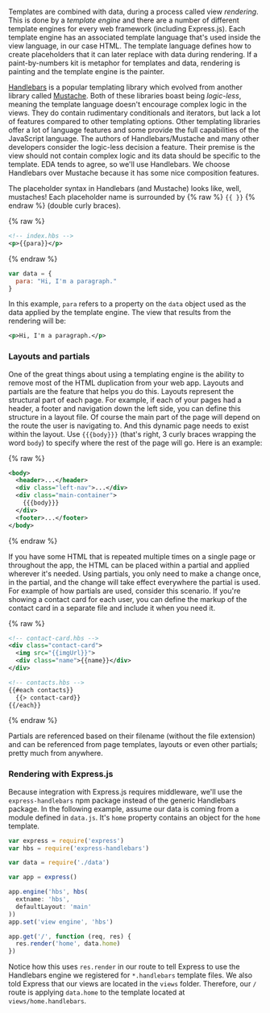 Templates are combined with data, during a process called view _rendering_. This is done by a _template engine_ and there are a number of different template engines for every web framework (including Express.js). Each template engine has an associated template language that's used inside the view language, in our case HTML. The template language defines how to create placeholders that it can later replace with data during rendering. If a paint-by-numbers kit is metaphor for templates and data, rendering is painting and the template engine is the painter.

[Handlebars](http://handlebarsjs.com) is a popular templating library which evolved from another library called [Mustache](https://mustache.github.io). Both of these libraries boast being _logic-less_, meaning the template language doesn't encourage complex logic in the views. They do contain rudimentary conditionals and iterators, but lack a lot of features compared to other templating options. Other templating libraries offer a lot of language features and some provide the full capabilities of the JavaScript language. The authors of Handlebars/Mustache and many other developers consider the logic-less decision a feature. Their premise is the view should not contain complex logic and its data should be specific to the template. EDA tends to agree, so we'll use Handlebars. We choose Handlebars over Mustache because it has some nice composition features.

The placeholder syntax in Handlebars (and Mustache) looks like, well, mustaches! Each placeholder name is surrounded by {% raw %}  `{{ }}` {% endraw %} (double curly braces).

{% raw %}
```xml
<!-- index.hbs -->
<p>{{para}}</p>
```
{% endraw %}

```js
var data = {
  para: "Hi, I'm a paragraph."
}
```

In this example, `para` refers to a property on the `data` object used as the data applied by the template engine. The view that results from the rendering will be:

```xml
<p>Hi, I'm a paragraph.</p>
```


### Layouts and partials

One of the great things about using a templating engine is the ability to remove most of the HTML duplication from your web app. Layouts and partials are the feature that helps you do this. Layouts represent the structural part of each page. For example, if each of your pages had a header, a footer and navigation down the left side, you can define this structure in a layout file. Of course the main part of the page will depend on the route the user is navigating to. And this dynamic page needs to exist within the layout. Use `{{{body}}}` (that's right, 3 curly braces wrapping the word `body`) to specify where the rest of the page will go. Here is an example:

{% raw %}
```xml
<body>
  <header>...</header>
  <div class="left-nav">...</div>
  <div class="main-container">
    {{{body}}}
  </div>
  <footer>...</footer>
</body>
```
{% endraw %}

If you have some HTML that is repeated multiple times on a single page or throughout the app, the HTML can be placed within a partial and applied wherever it's needed. Using partials, you only need to make a change once, in the partial, and the change will take effect everywhere the partial is used. For example of how partials are used, consider this scenario. If you're showing a contact card for each user, you can define the markup of the contact card in a separate file and include it when you need it.

{% raw %}
```xml
<!-- contact-card.hbs -->
<div class="contact-card">
  <img src="{{imgUrl}}">
  <div class="name">{{name}}</div>
</div>

<!-- contacts.hbs -->
{{#each contacts}}
  {{> contact-card}}
{{/each}}
```
{% endraw %}

Partials are referenced based on their filename (without the file extension) and can be referenced from page templates, layouts or even other partials; pretty much from anywhere.


### Rendering with Express.js

Because integration with Express.js requires middleware, we'll use the `express-handlebars` npm package instead of the generic Handlebars package. In the following example, assume our data is coming from a module defined in `data.js`. It's `home` property contains an object for the `home` template.

```js
var express = require('express')
var hbs = require('express-handlebars')

var data = require('./data')

var app = express()

app.engine('hbs', hbs(
  extname: 'hbs',
  defaultLayout: 'main'
))
app.set('view engine', 'hbs')

app.get('/', function (req, res) {
  res.render('home', data.home)
})
```

Notice how this uses `res.render` in our route to tell Express to use the Handlebars engine we registered for `*.handlebars` template files. We also told Express that our views are located in the `views` folder. Therefore, our `/` route is applying `data.home` to the template located at `views/home.handlebars`.

